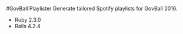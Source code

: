 #GovBall Playlister
Generate tailored Spotify playlists for GovBall 2016.

* Ruby 2.3.0
* Rails 4.2.4
